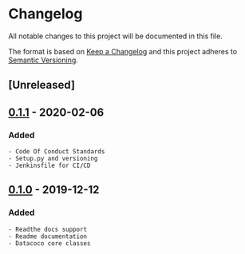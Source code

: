 # Changelog
All notable changes to this project will be documented in this file.

The format is based on [Keep a Changelog](http://keepachangelog.com/en/1.0.0/)
and this project adheres to [Semantic Versioning](http://semver.org/spec/v2.0.0.html).

## [Unreleased]

## [0.1.1] - 2020-02-06
### Added
    - Code Of Conduct Standards
    - Setup.py and versioning
    - Jenkinsfile for CI/CD

## [0.1.0] - 2019-12-12
### Added
    - Readthe docs support
    - Readme documentation
    - Datacoco core classes


[0.1.1]: https://github.com/equinoxfitness/datacoco-core/compare/v0.1.0...v0.1.1
[0.1.0]: https://github.com/equinoxfitness/datacoco-core/releases/tag/v0.1.0
